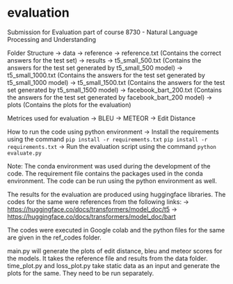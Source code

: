 # evaluation
Submission for Evaluation part of course 8730 - Natural Language Processing and Understanding

Folder Structure
-> data
    -> reference
        -> reference.txt (Contains the correct answers for the test set)
    -> results
        -> t5_small_500.txt (Contains the answers for the test set generated by t5_small_500 model)
        -> t5_small_1000.txt (Contains the answers for the test set generated by t5_small_1000 model)
        -> t5_small_1500.txt (Contains the answers for the test set generated by t5_small_1500 model)
        -> facebook_bart_200.txt (Contains the answers for the test set generated by facebook_bart_200 model)
    -> plots (Contains the plots for the evaluation)

Metrices used for evaluation
-> BLEU
-> METEOR
-> Edit Distance

How to run the code using python environment
-> Install the requirements using the command `pip install -r requirements.txt`
`pip install -r requirements.txt`
-> Run the evaluation script using the command
`python evaluate.py`

Note: The conda environment was used during the development of the code. The requirement file contains the packages used in the conda environment. The code can be run using the python environment as well.

The results for the evaluation are produced using huggingface libraries. The codes for the same were references from the following links:
-> https://huggingface.co/docs/transformers/model_doc/t5
-> https://huggingface.co/docs/transformers/model_doc/bart

The codes were executed in Google colab and the python files for the same are given in the ref_codes folder.

main.py will generate the plots of edit distance, bleu and meteor scores for the models. It takes the reference file and results from the data folder.
time_plot.py and loss_plot.py take static data as an input and generate the plots for the same. They need to be run separately.
